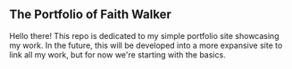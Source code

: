 ## The Portfolio of Faith Walker

Hello there! This repo is dedicated to my simple portfolio site showcasing my work. In the future, this will be developed into a more expansive site to link all my work, but for now we're starting with the basics.

